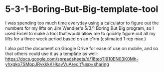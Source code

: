 # 5-3-1-Boring-But-Big-template-tool
I was spending too much time everyday using a calculator to figure out the numbers for my lifts on Jim Wendler's 5/3/1 Boring But Big program, so I used Excel to make a tool that would allow me to quickly figure out all my lifts for a three week period based on an e1rm (estimated 1 rep max.)

I also put the document on Google Drive for ease of use on mobile, and so that others could use it as a template as well: https://docs.google.com/spreadsheets/d/18teoTi910EN03K0Mh-yhxgko7SMppJRvkkkKHkayVuA/edit?usp=sharing

